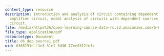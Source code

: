 ```yaml
---
content_type: resource
description: Introduction and analysis of circuit containing dependent sources, current
  amplifier circuit, nodal analysis of circuits with dependent sources, and amplifier
  circuit.
file: /media/https%3A/open-learning-course-data-rc.s3.amazonaws.com/6-071j-introduction-to-electronics-signals-and-measurement-spring-2006/6368191df1e351ef3d3677ee0312fefc_06_dep_source1.pdf
file_type: application/pdf
resourcetype: Document
title: 06_dep_source1.pdf
uid: 6368191d-f1e3-51ef-3d36-77ee0312fefc
---
```


